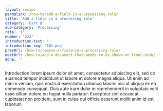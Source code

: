 ```yaml
---
layout: recipe
permalink: /how-to/add-a-field-in-a-processing-role/
title: 'Add a field in a processing role'
category: 'Part B'
sub-category: 'Processing'
rate: '1'
number: '223'
introduction-text: ''
introduction-img: '101.png'
prevUrl: /how-to/remove-a-field-in-a-processing-role/
nextUrl: /how-to/add-a-document-that-needs-to-be-shown-at-front-desk/
done: ''
---
```


Introduction lorem ipsum dolor sit amet, consectetur adipiscing elit, sed do eiusmod tempor incididunt ut labore et dolore magna aliqua. Ut enim ad minim veniam, quis nostrud exercitation ullamco laboris nisi ut aliquip ex ea commodo consequat. Duis aute irure dolor in reprehenderit in voluptate velit esse cillum dolore eu fugiat nulla pariatur. Excepteur sint occaecat cupidatat non proident, sunt in culpa qui officia deserunt mollit anim id est laborum.

